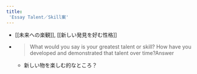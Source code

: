```yaml
---
title:
 'Essay Talent／Skill案'
---
```


- [[未来への楽観]], [[新しい発見を好む性格]]
- >  What would you say is your greatest talent or skill? How have you developed and demonstrated that talent over time?Answer
    - 新しい物を楽しむ的なところ？
